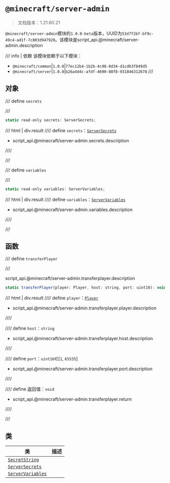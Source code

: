 # `@minecraft/server-admin`

> 文档版本：1.21.60.21

`@minecraft/server-admin`模块的`1.0.0-beta`版本，UUID为`53d7f2bf-bf9c-49c4-ad1f-7c803d947920`。该模块是script_api.@minecraft/server-admin.description

/// info | 依赖
该模块依赖于以下模块：

- `@minecraft/common`|`1.0.0`|`77ec12b4-1b2b-4c98-8d34-d1cd63f849d5`
- `@minecraft/server`|`1.0.0`|`b26a4d4c-afdf-4690-88f8-931846312678`
///

## 对象

/// define
`secrets`


///

```js
static read-only secrets: ServerSecrets;
```

/// html | div.result
//// define
`secrets`：[`ServerSecrets`](./serversecrets.md)

- script_api.@minecraft/server-admin.secrets.description


////

///


/// define
`variables`


///

```js
static read-only variables: ServerVariables;
```

/// html | div.result
//// define
`variables`：[`ServerVariables`](./servervariables.md)

- script_api.@minecraft/server-admin.variables.description


////

///


## 函数

/// define
`transferPlayer`


///

script_api.@minecraft/server-admin.transferplayer.description

```js
static transferPlayer(player: Player, host: string, port: uint16): void
```

/// html | div.result
//// define
`player`：[`Player`](../../server/1.0.0/player.md)

- script_api.@minecraft/server-admin.transferplayer.player.description


////

//// define
`host`：`string`

- script_api.@minecraft/server-admin.transferplayer.host.description


////

//// define
`port`：`uint16`∈[`1`, `65535`]

- script_api.@minecraft/server-admin.transferplayer.port.description


////

//// define
返回值：`void`

- script_api.@minecraft/server-admin.transferplayer.return


////

///


## 类

|类|描述|
|---|---|
|[`SecretString`](./secretstring.md)||
|[`ServerSecrets`](./serversecrets.md)||
|[`ServerVariables`](./servervariables.md)||
